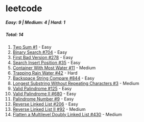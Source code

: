 # leetcode
##### Easy: 9 | Medium: 4 | Hard: 1
##### Total: 14

1. <a href="https://leetcode.com/problems/two-sum/">Two Sum #1</a> - Easy
2. <a href="https://leetcode.com/problems/binary-search/">Binary Search #704</a> - Easy
3. <a href="https://leetcode.com/problems/first-bad-version/">First Bad Version #278</a> - Easy
4. <a href="https://leetcode.com/problems/search-insert-position/">Search Insert Position #35</a> - Easy
5. <a href="https://leetcode.com/problems/container-with-most-water/">Container With Most Water #11</a> - Medium
6. <a href="https://leetcode.com/problems/trapping-rain-water/">Trapping Rain Water #42</a> - Hard
7. <a href="https://leetcode.com/problems/backspace-string-compare/">Backspace String Compare #844</a> - Easy
8. <a href="https://leetcode.com/problems/longest-substring-without-repeating-characters/">Longest Substring Without Repeating Characters #3</a> - Medium
9. <a href="https://leetcode.com/problems/valid-palindrome/">Valid Palindrome #125</a> - Easy
10. <a href="https://leetcode.com/problems/valid-palindrome-ii/">Valid Palindrome II #680</a> - Easy
11. <a href="https://leetcode.com/problems/palindrome-number/">Palindrome Number #9</a> - Easy
12. <a href="https://leetcode.com/problems/reverse-linked-list/">Reverse Linked List #206</a> - Easy
13. <a href="https://leetcode.com/problems/reverse-linked-list-ii/">Reverse Linked List II #92</a> - Medium
14. <a href="https://leetcode.com/problems/flatten-a-multilevel-doubly-linked-list/">Flatten a Multilevel Doubly Linked List #430</a> - Medium
